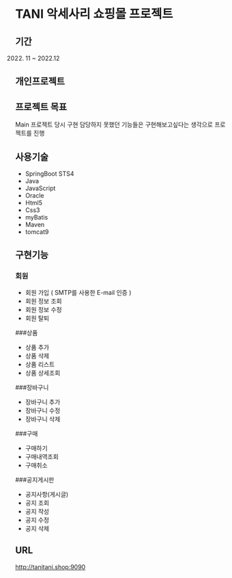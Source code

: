 
# TANI 악세사리 쇼핑몰 프로젝트

## 기간
  2022. 11 ~ 2022.12
## 개인프로젝트

## 프로젝트 목표
Main 프로젝트 당시 구현 담당하지 못했던 기능들은 구현해보고싶다는 생각으로 프로젝트를 진행

## 사용기술
  - SpringBoot STS4
  - Java
  - JavaScript
  - Oracle
  - Html5
  - Css3
  - myBatis
  - Maven
  - tomcat9

## 구현기능
  ### 회원 
  - 회원 가입 ( SMTP를 사용한 E-mail 인증 )
  - 회원 정보 조회
  - 회원 정보 수정
  - 회원 탈퇴

  ###상품
  - 상품 추가
  - 상품 삭제
  - 상품 리스트
  - 상품 상세조회

  ###장바구니
  - 장바구니 추가
  - 장바구니 수정
  - 장바구니 삭제
    
  ###구매
  - 구매하기
  - 구매내역조회
  - 구매취소

  ###공지게시판
  - 공지사항(게시글)
  - 공지 조회
  - 공지 작성
  - 공지 수정
  - 공지 삭제



## URL
http://tanitani.shop:9090



